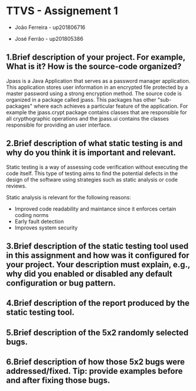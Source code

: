 # TTVS - Assignement 1 

- João Ferreira - up201806716

- José Ferrão - up201805386


## 1.Brief description of your project. For example, What is it? How is the source-code organized?

Jpass is a Java Application that serves as a password manager application. This application stores user information in an encrypted file protected by a master password using a strong encryption method.
The source code is organized in a package called jpass. This packages has other "sub-packages" where each achieves a particular feature of the application. For example the jpass.crypt package contains classes that are responsible for all crypthographic operations and the jpass.ui contains the classes responsible for providing an user interface.

## 2.Brief description of what static testing is and why do you think it is important and relevant.

Static testing is a way of assessing code verification without executing the code itself. This type of testing aims to find the potential defects in the design of the software using strategies such as static analysis or code reviews.

Static analysis is relevant for the following reasons:
- Improved code readability and maintance since it enforces certain coding norms 
- Early fault detection 
- Improves system security 


## 3.Brief description of the static testing tool used in this assignment and how was it configured for your project. Your description must explain, e.g., why did you enabled or disabled any default configuration or bug pattern.

## 4.Brief description of the report produced by the static testing tool.

## 5.Brief description of the 5x2 randomly selected bugs.

## 6.Brief description of how those 5x2 bugs were addressed/fixed. Tip: provide examples before and after fixing those bugs.
